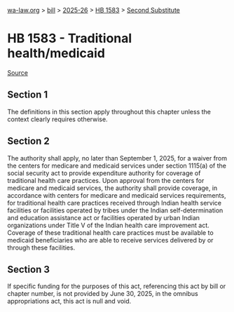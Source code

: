 [wa-law.org](/) > [bill](/bill/) > [2025-26](/bill/2025-26/) > [HB 1583](/bill/2025-26/hb/1583/) > [Second Substitute](/bill/2025-26/hb/1583/S2/)

# HB 1583 - Traditional health/medicaid

[Source](http://lawfilesext.leg.wa.gov/biennium/2025-26/Pdf/Bills/House%20Bills/1583-S2.pdf)

## Section 1
The definitions in this section apply throughout this chapter unless the context clearly requires otherwise.

## Section 2
The authority shall apply, no later than September 1, 2025, for a waiver from the centers for medicare and medicaid services under section 1115(a) of the social security act to provide expenditure authority for coverage of traditional health care practices. Upon approval from the centers for medicare and medicaid services, the authority shall provide coverage, in accordance with centers for medicare and medicaid services requirements, for traditional health care practices received through Indian health service facilities or facilities operated by tribes under the Indian self-determination and education assistance act or facilities operated by urban Indian organizations under Title V of the Indian health care improvement act. Coverage of these traditional health care practices must be available to medicaid beneficiaries who are able to receive services delivered by or through these facilities.

## Section 3
If specific funding for the purposes of this act, referencing this act by bill or chapter number, is not provided by June 30, 2025, in the omnibus appropriations act, this act is null and void.
